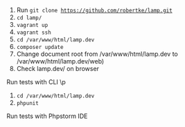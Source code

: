 
1. Run <code>git clone https://github.com/robertke/lamp.git</code>
2. <code>cd lamp/</code>
3. <code>vagrant up</code>
4. <code>vagrant ssh</code>
5. <code>cd /var/www/html/lamp.dev</code>
6. <code>composer update</code>
7. Change document root from /var/www/html/lamp.dev to /var/www/html/lamp.dev/web)
8. Check lamp.dev/ on browser

Run tests with CLI \p
1. <code>cd /var/www/html/lamp.dev</code>
2. <code>phpunit</code>

Run tests with Phpstorm IDE



